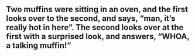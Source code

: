 ## Two muffins were sitting in an oven, and the first looks over to the second, and says, “man, it’s really hot in here”. The second looks over at the first with a surprised look, and answers, “WHOA, a talking muffin!”
